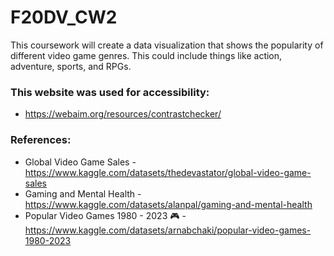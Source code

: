 # F20DV_CW2
This coursework will create a data visualization that shows the popularity of different video game genres. This could include things like action, adventure, sports, and RPGs.

### This website was used for accessibility:
  - https://webaim.org/resources/contrastchecker/

### References: 
- Global Video Game Sales - https://www.kaggle.com/datasets/thedevastator/global-video-game-sales
- Gaming and Mental Health - https://www.kaggle.com/datasets/alanpal/gaming-and-mental-health 
- Popular Video Games 1980 - 2023 🎮 - https://www.kaggle.com/datasets/arnabchaki/popular-video-games-1980-2023

